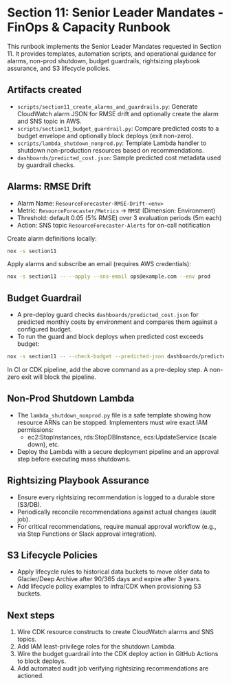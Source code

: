 # Section 11: Senior Leader Mandates - FinOps & Capacity Runbook

This runbook implements the Senior Leader Mandates requested in Section 11. It
provides templates, automation scripts, and operational guidance for alarms,
non-prod shutdown, budget guardrails, rightsizing playbook assurance, and S3
lifecycle policies.

## Artifacts created
- `scripts/section11_create_alarms_and_guardrails.py`: Generate CloudWatch alarm
  JSON for RMSE drift and optionally create the alarm and SNS topic in AWS.
- `scripts/section11_budget_guardrail.py`: Compare predicted costs to a budget
  envelope and optionally block deploys (exit non-zero).
- `scripts/lambda_shutdown_nonprod.py`: Template Lambda handler to shutdown
  non-production resources based on recommendations.
- `dashboards/predicted_cost.json`: Sample predicted cost metadata used by guardrail checks.

## Alarms: RMSE Drift
- Alarm Name: `ResourceForecaster-RMSE-Drift-<env>`
- Metric: `ResourceForecaster/Metrics` → `RMSE` (Dimension: Environment)
- Threshold: default 0.05 (5% RMSE) over 3 evaluation periods (5m each)
- Action: SNS topic `ResourceForecaster-Alerts` for on-call notification

Create alarm definitions locally:

```bash
nox -s section11
```

Apply alarms and subscribe an email (requires AWS credentials):

```bash
nox -s section11 -- --apply --sns-email ops@example.com --env prod
```

## Budget Guardrail
- A pre-deploy guard checks `dashboards/predicted_cost.json` for predicted monthly
  costs by environment and compares them against a configured budget.
- To run the guard and block deploys when predicted cost exceeds budget:

```bash
nox -s section11 -- --check-budget --predicted-json dashboards/predicted_cost.json --budget 900 --block-exit --env prod
```

In CI or CDK pipeline, add the above command as a pre-deploy step. A non-zero exit
will block the pipeline.

## Non-Prod Shutdown Lambda
- The `lambda_shutdown_nonprod.py` file is a safe template showing how resource
  ARNs can be stopped. Implementers must wire exact IAM permissions:
  - ec2:StopInstances, rds:StopDBInstance, ecs:UpdateService (scale down), etc.
- Deploy the Lambda with a secure deployment pipeline and an approval step before
  executing mass shutdowns.

## Rightsizing Playbook Assurance
- Ensure every rightsizing recommendation is logged to a durable store (S3/DB).
- Periodically reconcile recommendations against actual changes (audit job).
- For critical recommendations, require manual approval workflow (e.g., via
  Step Functions or Slack approval integration).

## S3 Lifecycle Policies
- Apply lifecycle rules to historical data buckets to move older data to
  Glacier/Deep Archive after 90/365 days and expire after 3 years.
- Add lifecycle policy examples to infra/CDK when provisioning S3 buckets.

## Next steps
1. Wire CDK resource constructs to create CloudWatch alarms and SNS topics.
2. Add IAM least-privilege roles for the shutdown Lambda.
3. Wire the budget guardrail into the CDK deploy action in GitHub Actions to block deploys.
4. Add automated audit job verifying rightsizing recommendations are actioned.

